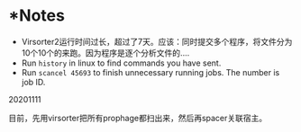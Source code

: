 # \*Notes

* Virsorter2运行时间过长，超过了7天。应该：同时提交多个程序，将文件分为10个10个的来跑。因为程序是逐个分析文件的....
* Run `history` in linux to find commands you have sent.
* Run `scancel 45693` to finish unnecessary running jobs. The number is job ID.







20201111

目前，先用virsorter把所有prophage都扫出来，然后再spacer关联宿主。





